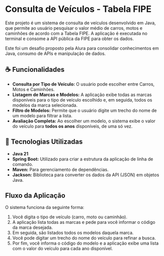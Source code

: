 # Consulta de Veículos - Tabela FIPE

Este projeto é um sistema de consulta de veículos desenvolvido em Java, que permite ao usuário pesquisar o valor médio de carros, motos e caminhões de acordo com a Tabela FIPE. A aplicação é executada no terminal e consome a API pública da FIPE para obter os dados.

Este foi um desafio proposto pela Alura para consolidar conhecimentos em Java, consumo de APIs e manipulação de dados.

## ☕ Funcionalidades

* **Consulta por Tipo de Veículo:** O usuário pode escolher entre Carros, Motos e Caminhões.
* **Listagem de Marcas e Modelos:** A aplicação exibe todas as marcas disponíveis para o tipo de veículo escolhido e, em seguida, todos os modelos da marca selecionada.
* **Filtro de Modelos:** Permite que o usuário digite um trecho do nome de um modelo para filtrar a lista.
* **Avaliação Completa:** Ao escolher um modelo, o sistema exibe o valor do veículo para **todos os anos** disponíveis, de uma só vez.

## 🚀 Tecnologias Utilizadas

* **Java 21**
* **Spring Boot:** Utilizado para criar a estrutura da aplicação de linha de comando.
* **Maven:** Para gerenciamento de dependências.
* **Jackson:** Biblioteca para converter os dados da API (JSON) em objetos Java.

## Fluxo da Aplicação

O sistema funciona da seguinte forma:

1.  Você digita o tipo de veículo (carro, moto ou caminhão).
2.  A aplicação lista todas as marcas e pede para você informar o código da marca desejada.
3.  Em seguida, são listados todos os modelos daquela marca.
4.  Você pode digitar um trecho do nome do veículo para refinar a busca.
5.  Por fim, você informa o código do modelo e a aplicação exibe uma lista com o valor do veículo para cada ano disponível.

